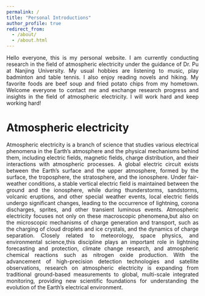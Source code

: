```yaml
---
permalink: /
title: "Personal Introductions"
author_profile: true
redirect_from: 
  - /about/
  - /about.html
---
```

<p style="text-align: justify; text-justify: inter-ideograph;">
Hello everyone, this is my personal website. I am currently conducting research in the field of atmospheric electricity under the guidance of Dr. Pu at Nanjing University. My usual hobbies are listening to music, play badminton and table tennis. 
I also enjoy reading novels and hiking. My favorite foods are beef soup and fried potato chips from my hometown. Welcome everyone to contact me and exchange research progress and insights in the field of atmospheric electricity. I will work hard
and keep working hard!
</p>

Atmospheric electricity
======
<p style="text-align: justify; text-justify: inter-ideograph;">
Atmospheric electricity is a branch of science that studies various electrical phenomena in the Earth’s atmosphere and the physical mechanisms behind them, including electric fields, magnetic fields, charge distribution, and their interactions 
with atmospheric processes. A global electric circuit exists between the Earth’s surface and the upper atmosphere, formed by the surface, the troposphere, the stratosphere, and the ionosphere. Under fair-weather conditions, a stable vertical
electric field is maintained between the ground and the ionosphere, while during thunderstorms, sandstorms, volcanic eruptions, and other special weather events, local electric fields undergo significant changes, leading to the occurrence of
lightning, corona discharges, sprites, and other transient luminous events. Atmospheric electricity focuses not only on these macroscopic phenomena,but also on the microscopic mechanisms of charge generation and transport, such as the charging of
cloud droplets and ice crystals, and the dynamics of charge separation. Closely related to meteorology, space physics, and environmental science,this discipline plays an important role in lightning forecasting and protection, climate change 
research, and atmospheric chemical reactions such as nitrogen oxide production. With the advancement of high-precision detection technologies and satellite observations, research on atmospheric electricity is expanding from traditional 
ground-based measurements to global, multi-scale integrated monitoring, providing new scientific foundations for understanding the evolution of the Earth’s electrical environment.
</p>

